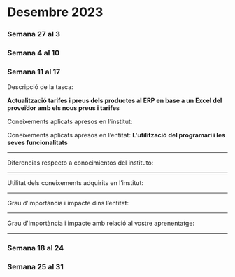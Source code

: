 # Desembre 2023

### Semana 27 al 3



### Semana 4 al 10

### Semana 11 al 17

Descripció de la tasca: 

**Actualització tarifes i preus dels productes al ERP en base a un Excel del proveïdor amb els nous preus i tarifes**

Coneixements aplicats apresos en l’institut:



Coneixements aplicats apresos en l’entitat:
**L'utilització del programari i les seves funcionalitats**

****

Diferencias respecto a conocimientos del instituto:

****

Utilitat dels coneixements adquirits en l’institut:

****

Grau d’importància i impacte dins l’entitat:

****

Grau d'importància i impacte amb relació al vostre aprenentatge:

****

### Semana 18 al 24



### Semana 25 al 31
